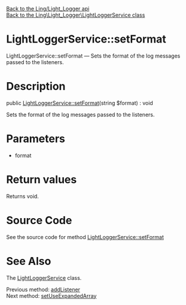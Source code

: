 [Back to the Ling/Light_Logger api](https://github.com/lingtalfi/Light_Logger/blob/master/doc/api/Ling/Light_Logger.md)<br>
[Back to the Ling\Light_Logger\LightLoggerService class](https://github.com/lingtalfi/Light_Logger/blob/master/doc/api/Ling/Light_Logger/LightLoggerService.md)


LightLoggerService::setFormat
================



LightLoggerService::setFormat — Sets the format of the log messages passed to the listeners.




Description
================


public [LightLoggerService::setFormat](https://github.com/lingtalfi/Light_Logger/blob/master/doc/api/Ling/Light_Logger/LightLoggerService/setFormat.md)(string $format) : void




Sets the format of the log messages passed to the listeners.




Parameters
================


- format

    


Return values
================

Returns void.








Source Code
===========
See the source code for method [LightLoggerService::setFormat](https://github.com/lingtalfi/Light_Logger/blob/master/LightLoggerService.php#L143-L146)


See Also
================

The [LightLoggerService](https://github.com/lingtalfi/Light_Logger/blob/master/doc/api/Ling/Light_Logger/LightLoggerService.md) class.

Previous method: [addListener](https://github.com/lingtalfi/Light_Logger/blob/master/doc/api/Ling/Light_Logger/LightLoggerService/addListener.md)<br>Next method: [setUseExpandedArray](https://github.com/lingtalfi/Light_Logger/blob/master/doc/api/Ling/Light_Logger/LightLoggerService/setUseExpandedArray.md)<br>

